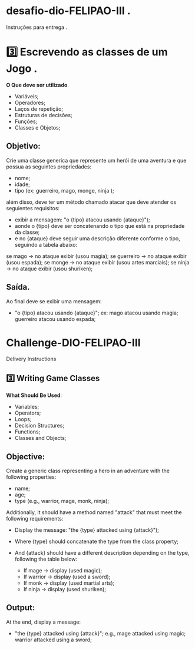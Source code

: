 # desafio-dio-FELIPAO-III .
Instruções para entrega .
# 3️⃣ Escrevendo as classes de um Jogo . 

**O Que deve ser utilizado**.

- Variáveis;
- Operadores;
- Laços de repetição;
- Estruturas de decisões;
- Funções;
- Classes e Objetos;

## Objetivo:

Crie uma classe generica que represente um herói de uma aventura e que possua as seguintes propriedades:

- nome;
- idade;
- tipo (ex: guerreiro, mago, monge, ninja );

além disso, deve ter um método chamado atacar que deve atender os seguientes requisitos:

- exibir a mensagem: "o {tipo} atacou usando {ataque}");
- aonde o {tipo} deve ser concatenando o tipo que está na propriedade da classe;
- e no {ataque} deve seguir uma descrição diferente conforme o tipo, seguindo a tabela abaixo:

se mago -> no ataque exibir (usou magia);
se guerreiro -> no ataque exibir (usou espada);
se monge -> no ataque exibir (usou artes marciais);
se ninja -> no ataque exibir (usou shuriken);

## Saída.

Ao final deve se exibir uma mensagem:

- "o {tipo} atacou usando {ataque}";
  ex: mago atacou usando magia;
  guerreiro atacou usando espada;

# Challenge-DIO-FELIPAO-III
Delivery Instructions
## 3️⃣ Writing Game Classes

**What Should Be Used**:

- Variables;
- Operators;
- Loops;
- Decision Structures;
- Functions;
- Classes and Objects;

## Objective:

Create a generic class representing a hero in an adventure with the following properties:

- name;
- age;
- type (e.g., warrior, mage, monk, ninja);

Additionally, it should have a method named "attack" that must meet the following requirements:

- Display the message: "the {type} attacked using {attack}");
- Where {type} should concatenate the type from the class property;
- And {attack} should have a different description depending on the type, following the table below:

  - If mage -> display (used magic);
  - If warrior -> display (used a sword);
  - If monk -> display (used martial arts);
  - If ninja -> display (used shuriken);

## Output:

At the end, display a message:

- "the {type} attacked using {attack}";
  e.g., mage attacked using magic;
  warrior attacked using a sword;

